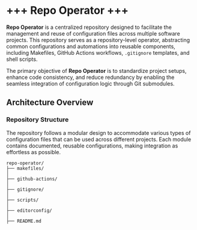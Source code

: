 # +++ Repo Operator +++

**Repo Operator** is a centralized repository designed to facilitate the management and reuse of configuration files across multiple software projects. This repository serves as a repository-level operator, abstracting common configurations and automations into reusable components, including Makefiles, GitHub Actions workflows, `.gitignore` templates, and shell scripts.

The primary objective of **Repo Operator** is to standardize project setups, enhance code consistency, and reduce redundancy by enabling the seamless integration of configuration logic through Git submodules.

## Architecture Overview

### Repository Structure

The repository follows a modular design to accommodate various types of configuration files that can be used across different projects. Each module contains documented, reusable configurations, making integration as effortless as possible.

```plaintext
repo-operator/
├── makefiles/
│
├── github-actions/
│
├── gitignore/
│
├── scripts/
│
├── editorconfig/
│
├── README.md
```
